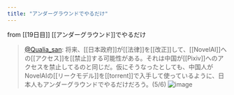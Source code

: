 ```yaml
---
title: "アンダーグラウンドでやるだけ"
---
```


from [[19日目]]
[[アンダーグラウンド]]でやるだけ
> [@Qualia_san](https://twitter.com/Qualia_san/status/1592179391496597504?s=20&t=kJii9tGR4rIPzaJmFTNOfQ): 将来、[[日本政府]]が[[法律]]を[[改正]]して、[[NovelAI]]への[[アクセス]]を[[禁止]]する可能性がある。それは中国が[[Pixiv]]へのアクセスを禁止してるのと同じだ。仮にそうなったとしても、中国人がNovelAIの[[リークモデル]]を[[torrent]]で入手して使っているように、日本人もアンダーグラウンドでやるだけだろう。(5/6)
> ![image](https://pbs.twimg.com/media/FhiOs95VIAIMjuS.png)
